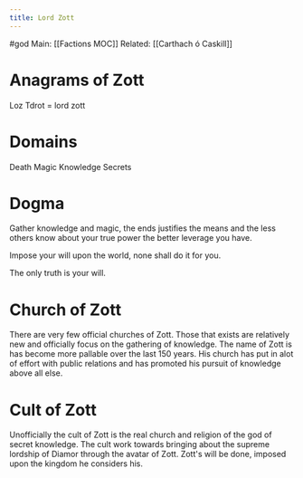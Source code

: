 ---title: Lord Zott---
#god 
Main: [[Factions MOC]]
Related: [[Carthach ó Caskill]]

# Anagrams of Zott
Loz Tdrot  = lord zott

# Domains
Death
Magic
Knowledge
Secrets

# Dogma
Gather knowledge and magic, the ends justifies the means and the less others know about your true power the better leverage you have.

Impose your will upon the world, none shall do it for you. 

The only truth is your will.

# Church of Zott
There are very few official churches of Zott. Those that exists are relatively new and officially focus on the gathering of knowledge. The name of Zott is has become more pallable over the last 150 years. His church has put in alot of effort with public relations and has promoted his pursuit of knowledge above all else. 


# Cult of Zott
Unofficially the cult of Zott is the real church and religion of the god of secret knowledge. The cult work towards bringing about the supreme lordship of Diamor through the avatar of Zott. Zott's will be done, imposed upon the kingdom he considers his.
